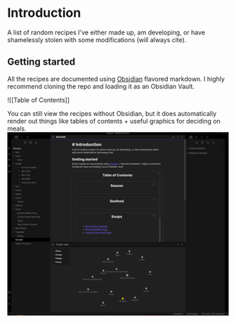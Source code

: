 # Introduction
A list of random recipes I've either made up, am developing, or have shamelessly stolen with some modifications (will always cite).

## Getting started
All the recipes are documented using [Obsidian](https://obsidian.md/) flavored markdown. I highly recommend cloning the repo and loading it as an Obsidian Vault.

![[Table of Contents]]

You can still view the recipes without Obsidian, but it does automatically render out things like tables of contents + useful graphics for deciding on meals. 
![Obsidian Screenshot](Images/obsidian_recipes.png)